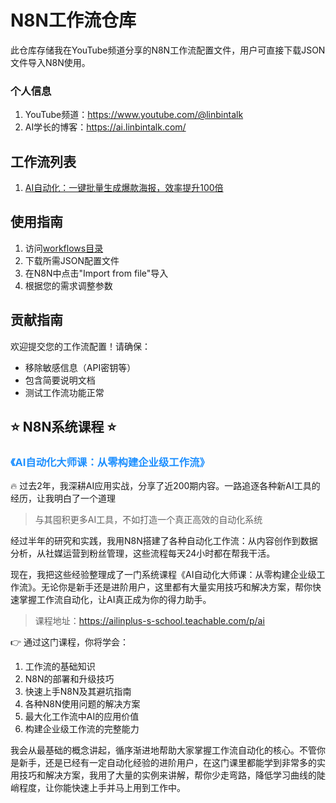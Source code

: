 # N8N工作流仓库

此仓库存储我在YouTube频道分享的N8N工作流配置文件，用户可直接下载JSON文件导入N8N使用。

### 个人信息
1. YouTube频道：https://www.youtube.com/@linbintalk
2. AI学长的博客：https://ai.linbintalk.com/

## 工作流列表
1. [AI自动化：一键批量生成爆款海报，效率提升100倍](./workflows/n8nposter.json)

## 使用指南
1. 访问[workflows目录](./workflows)
2. 下载所需JSON配置文件
3. 在N8N中点击"Import from file"导入
4. 根据您的需求调整参数

## 贡献指南
欢迎提交您的工作流配置！请确保：
- 移除敏感信息（API密钥等）
- 包含简要说明文档
- 测试工作流功能正常

## ⭐️ N8N系统课程 ⭐️
  <h3 style="color:#1e90ff">《AI自动化大师课：从零构建企业级工作流》</h3>
  🔥 过去2年，我深耕AI应用实战，分享了近200期内容。一路追逐各种新AI工具的经历，让我明白了一个道理
  
> 与其囤积更多AI工具，不如打造一个真正高效的自动化系统

经过半年的研究和实践，我用N8N搭建了各种自动化工作流：从内容创作到数据分析，从社媒运营到粉丝管理，这些流程每天24小时都在帮我干活。

现在，我把这些经验整理成了一门系统课程《AI自动化大师课：从零构建企业级工作流》。无论你是新手还是进阶用户，这里都有大量实用技巧和解决方案，帮你快速掌握工作流自动化，让AI真正成为你的得力助手。
  > 课程地址：https://ailinplus-s-school.teachable.com/p/ai
  
👉 通过这门课程，你将学会：
1. 工作流的基础知识
2. N8N的部署和升级技巧
3. 快速上手N8N及其避坑指南
4. 各种N8N使用问题的解决方案
5. 最大化工作流中AI的应用价值
6. 构建企业级工作流的完整能力

我会从最基础的概念讲起，循序渐进地帮助大家掌握工作流自动化的核心。不管你是新手，还是已经有一定自动化经验的进阶用户，在这门课里都能学到非常多的实用技巧和解决方案，我用了大量的实例来讲解，帮你少走弯路，降低学习曲线的陡峭程度，让你能快速上手并马上用到工作中。